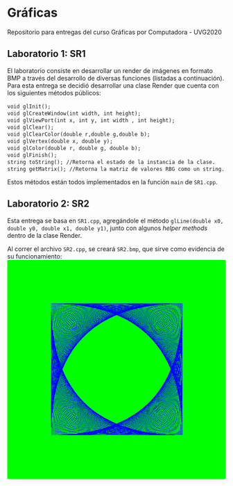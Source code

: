# Gráficas
Repositorio para entregas del curso Gráficas por Computadora - UVG2020

## Laboratorio 1: SR1

El laboratorio consiste en desarrollar un render de imágenes en formato BMP a través del desarrollo de diversas funciones (listadas a continuación). Para esta entrega se decidió desarrollar una clase Render que cuenta con los siguientes métodos públicos:
```
void glInit();
void glCreateWindow(int width, int height);
void glViewPort(int x, int y, int width , int height);
void glClear();
void glClearColor(double r,double g,double b);
void glVertex(double x, double y);
void glColor(double r, double g, double b);
void glFinish();
string toString(); //Retorna el estado de la instancia de la clase.
string getMatrix(); //Retorna la matriz de valores RBG como un string.
```

Estos métodos están todos implementados en la función ```main``` de ```SR1.cpp```.

## Laboratorio 2: SR2

Esta entrega se basa en ```SR1.cpp```, agregándole el método ```glLine(double x0, double y0, double x1, double y1)```, junto con algunos _helper methods_ dentro de la clase Render. 

Al correr el archivo ```SR2.cpp```, se creará ```SR2.bmp```, que sirve como evidencia de su funcionamiento:
![Esta imagen fue generada con SR2](./SR2.bmp "SR2")